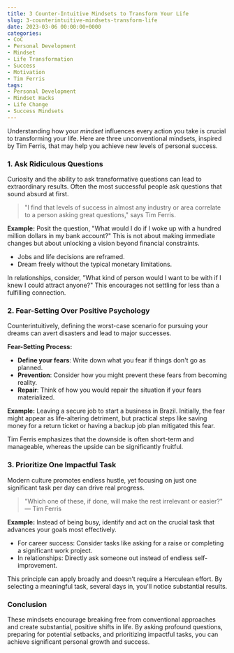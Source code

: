 ```yaml
---
title: 3 Counter-Intuitive Mindsets to Transform Your Life
slug: 3-counterintuitive-mindsets-transform-life
date: 2023-03-06 00:00:00+0000
categories:
- CoC
- Personal Development
- Mindset
- Life Transformation
- Success
- Motivation
- Tim Ferris 
tags:
- Personal Development
- Mindset Hacks
- Life Change
- Success Mindsets
---
```


Understanding how your *mindset* influences every action you take is crucial to transforming your life. Here are three unconventional mindsets, inspired by Tim Ferris, that may help you achieve new levels of personal success.

### 1. Ask Ridiculous Questions

Curiosity and the ability to ask transformative questions can lead to extraordinary results. Often the most successful people ask questions that sound absurd at first.

> "I find that levels of success in almost any industry or area correlate to a person asking great questions," says Tim Ferris.

**Example:** Posit the question, "What would I do if I woke up with a hundred million dollars in my bank account?" This is not about making immediate changes but about unlocking a vision beyond financial constraints.

- Jobs and life decisions are reframed.
- Dream freely without the typical monetary limitations.

In relationships, consider, "What kind of person would I want to be with if I knew I could attract anyone?" This encourages not settling for less than a fulfilling connection.

### 2. Fear-Setting Over Positive Psychology

Counterintuitively, defining the worst-case scenario for pursuing your dreams can avert disasters and lead to major successes.

**Fear-Setting Process:**

- **Define your fears**: Write down what you fear if things don't go as planned.
- **Prevention**: Consider how you might prevent these fears from becoming reality.
- **Repair**: Think of how you would repair the situation if your fears materialized.

**Example:** Leaving a secure job to start a business in Brazil. Initially, the fear might appear as life-altering detriment, but practical steps like saving money for a return ticket or having a backup job plan mitigated this fear.

Tim Ferris emphasizes that the downside is often short-term and manageable, whereas the upside can be significantly fruitful.

### 3. Prioritize One Impactful Task

Modern culture promotes endless hustle, yet focusing on just one significant task per day can drive real progress.

> "Which one of these, if done, will make the rest irrelevant or easier?" — Tim Ferris

**Example:** Instead of being busy, identify and act on the crucial task that advances your goals most effectively.

- For career success: Consider tasks like asking for a raise or completing a significant work project.
- In relationships: Directly ask someone out instead of endless self-improvement.

This principle can apply broadly and doesn’t require a Herculean effort. By selecting a meaningful task, several days in, you'll notice substantial results.

### Conclusion

These mindsets encourage breaking free from conventional approaches and create substantial, positive shifts in life. By asking profound questions, preparing for potential setbacks, and prioritizing impactful tasks, you can achieve significant personal growth and success.
